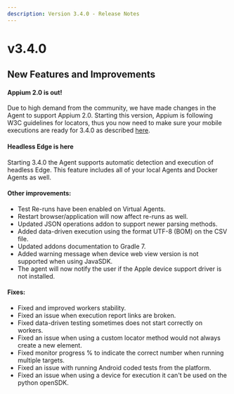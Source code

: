 ```yaml
---
description: Version 3.4.0 - Release Notes
---
```


# v3.4.0

## New Features and Improvements



#### Appium 2.0 is out!

Due to high demand from the community, we have made changes in the Agent to support Appium 2.0. Starting this version, Appium is following W3C guidelines for locators, thus you now need to make sure your mobile executions are ready for 3.4.0 as described [here](https://intercom.help/testprojectio/en/articles/5748260-fix-invalid-argument-invalid-locator-error-on-agent-3-4-0-appium-2-0).

#### Headless Edge is here

Starting 3.4.0 the Agent supports automatic detection and execution of headless Edge. This feature includes all of your local Agents and Docker Agents as well.

#### Other improvements:

* Test Re-runs have been enabled on Virtual Agents.
* Restart browser/application will now affect re-runs as well.
* Updated JSON operations addon to support newer parsing methods.&#x20;
* Added data-driven execution using the format UTF-8 (BOM) on the CSV file.
* Updated addons documentation to Gradle 7.&#x20;
* Added warning message when device web view version is not supported when using JavaSDK.
* The agent will now notify the user if the Apple device support driver is not installed.



#### Fixes:

* Fixed and improved workers stability.
* Fixed an issue when execution report links are broken.
* Fixed data-driven testing sometimes does not start correctly on workers.
* Fixed an issue when using a custom locator method would not always create a new element.
* Fixed monitor progress % to indicate the correct number when running multiple targets.&#x20;
* Fixed an issue with running Android coded tests from the platform.
* Fixed an issue when using a device for execution it can't be used on the python openSDK.





